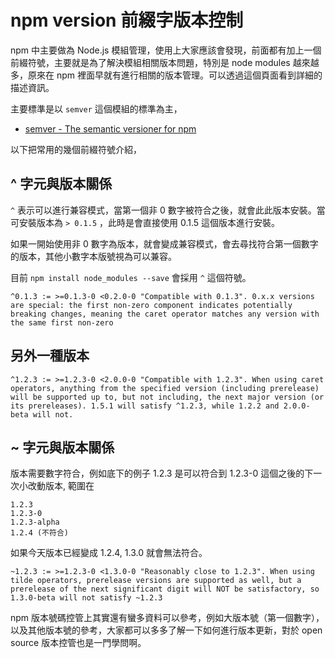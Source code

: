 # npm version 前綴字版本控制

npm 中主要做為 Node.js 模組管理，使用上大家應該會發現，前面都有加上一個前綴符號，主要就是為了解決模組相關版本問題，特別是 node modules 越來越多，原來在 npm 裡面早就有進行相關的版本管理。可以透過這個頁面看到詳細的描述資訊。

主要標準是以 `semver` 這個模組的標準為主，

* [semver - The semantic versioner for npm](https://www.npmjs.org/doc/misc/semver.html)

以下把常用的幾個前綴符號介紹，

## ^ 字元與版本關係

`^` 表示可以進行兼容模式，當第一個非 0 數字被符合之後，就會此此版本安裝。當可安裝版本為 `> 0.1.5` ，此時是會直接使用 0.1.5 這個版本進行安裝。

如果一開始使用非 0 數字為版本，就會變成兼容模式，會去尋找符合第一個數字的版本，其他小數字本版號視為可以兼容。

目前 `npm install node_modules --save` 會採用 `^` 這個符號。

```
^0.1.3 := >=0.1.3-0 <0.2.0-0 "Compatible with 0.1.3". 0.x.x versions are special: the first non-zero component indicates potentially breaking changes, meaning the caret operator matches any version with the same first non-zero
```

## 另外一種版本

```
^1.2.3 := >=1.2.3-0 <2.0.0-0 "Compatible with 1.2.3". When using caret operators, anything from the specified version (including prerelease) will be supported up to, but not including, the next major version (or its prereleases). 1.5.1 will satisfy ^1.2.3, while 1.2.2 and 2.0.0-beta will not.
```

## ~ 字元與版本關係

版本需要數字符合，例如底下的例子 1.2.3 是可以符合到 1.2.3-0 這個之後的下一次小改動版本, 範圍在

```
1.2.3
1.2.3-0
1.2.3-alpha
1.2.4 (不符合)
```

如果今天版本已經變成 1.2.4, 1.3.0 就會無法符合。

```
~1.2.3 := >=1.2.3-0 <1.3.0-0 "Reasonably close to 1.2.3". When using tilde operators, prerelease versions are supported as well, but a prerelease of the next significant digit will NOT be satisfactory, so 1.3.0-beta will not satisfy ~1.2.3
```

npm 版本號碼控管上其實還有蠻多資料可以參考，例如大版本號（第一個數字），以及其他版本號的參考，大家都可以多多了解一下如何進行版本更新，對於 open source 版本控管也是一門學問啊。
